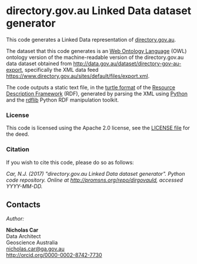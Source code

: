 # directory.gov.au Linked Data dataset generator
This code generates a Linked Data representation of [directory.gov.au](http://directory.gov.au).

The dataset that this code generates is an [Web Ontology Language](https://www.w3.org/OWL/) (OWL) ontology version of the machine-readable version of the directory.gov.au data dataset obtained from <http://data.gov.au/dataset/directory-gov-au-export>, specifically the XML data feed <https://www.directory.gov.au/sites/default/files/export.xml>. 

The code outputs a static text file, in the [turtle format](https://www.w3.org/TR/turtle/) of the [Resource Description Framework](https://en.wikipedia.org/wiki/Resource_Description_Framework) (RDF), generated by parsing the XML using [Python](https://www.python.org/) and the [rdflib](https://rdflib.readthedocs.io/en/stable/) Python RDF manipulation toolkit.


### License
This code is licensed using the Apache 2.0 license, see the [LICENSE file](LICENSE) for the deed.


### Citation
If you wish to cite this code, please do so as follows:

*Car, N.J. (2017) "directory.gov.au Linked Data dataset generator". Python code repository. Online at http://promsns.org/repo/dirgovauld, accessed YYYY-MM-DD.*


## Contacts
*Author:*  

**Nicholas Car**  
Data Architect  
Geoscience Australia  
<nicholas.car@ga.gov.au>  
<http://orcid.org/0000-0002-8742-7730>
